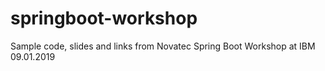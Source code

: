 # springboot-workshop
Sample code, slides and links from Novatec Spring Boot Workshop at IBM 09.01.2019
